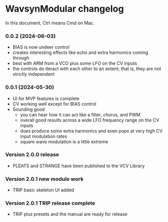# WavsynModular changelog
In this document, Ctrl means Cmd on Mac.

### 0.0.2 (2024-06-03)
- BIAS is now undeer control
- creates interesting effects like echo and extra harmonics coming through
- best with ARM from a VCO plus some LFO on the CV inputs
- the controls do iteract with each other to an extent; that is, they are not strictly independent
### 0.0.1 (2024-05-30)
- UI for MVP features is complete
- CV working well except for BIAS control
- Sounding good
    - you can hear how it can act like a filter, chorus, and PWM
    - overall good results across a wide LFO frequency range on the CV inputs
	- does produce some extra harmonics and even pops at very high CV input modulation rates
    - square wave modulation is a little extreme

### Version 2.0.0 release
- PLEATS and STRANGE have been published to the VCV Library
### Version 2.0.1 new module work
- TRIP basic skeleton UI added
### Version 2.0.1 TRIP release complete
- TRIP plus presets and the manual are ready for release

